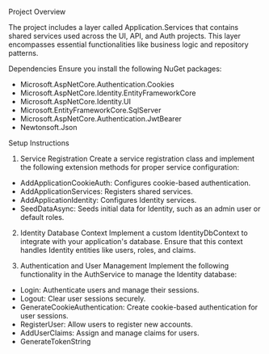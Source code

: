 ﻿Project Overview

The project includes a layer called Application.Services that contains shared services used across the UI, API, and Auth projects. This layer encompasses essential functionalities like business logic and repository patterns.

Dependencies
Ensure you install the following NuGet packages:

- Microsoft.AspNetCore.Authentication.Cookies
- Microsoft.AspNetCore.Identity.EntityFrameworkCore
- Microsoft.AspNetCore.Identity.UI
- Microsoft.EntityFrameworkCore.SqlServer
- Microsoft.AspNetCore.Authentication.JwtBearer
- Newtonsoft.Json

Setup Instructions
1. Service Registration
Create a service registration class and implement the following extension methods for proper service configuration:

- AddApplicationCookieAuth: Configures cookie-based authentication.
- AddApplicationServices: Registers shared services.
- AddApplicationIdentity: Configures Identity services.
- SeedDataAsync: Seeds initial data for Identity, such as an admin user or default roles.

2. Identity Database Context
Implement a custom IdentityDbContext to integrate with your application's database. Ensure that this context handles Identity entities like users, roles, and claims.

3. Authentication and User Management
Implement the following functionality in the AuthService to manage the Identity database:

- Login: Authenticate users and manage their sessions.
- Logout: Clear user sessions securely.
- GenerateCookieAuthentication: Create cookie-based authentication for user sessions.
- RegisterUser: Allow users to register new accounts.
- AddUserClaims: Assign and manage claims for users.
- GenerateTokenString